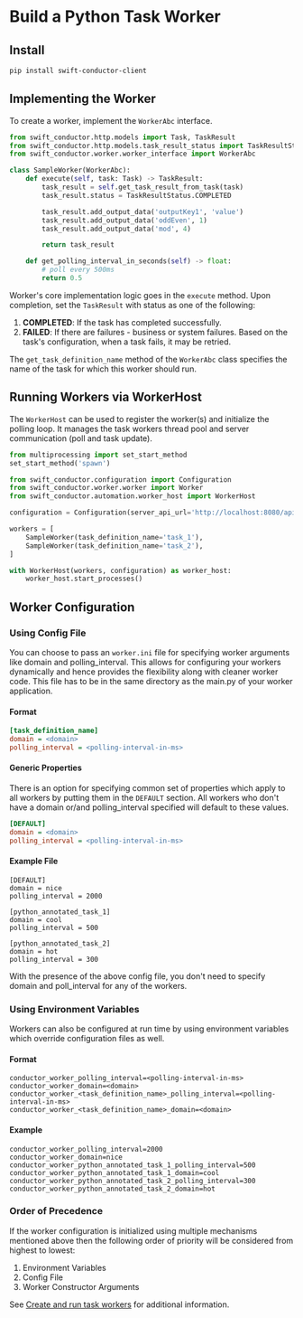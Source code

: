 # Build a Python Task Worker

## Install

```sh
pip install swift-conductor-client
```

## Implementing the Worker

To create a worker, implement the `WorkerAbc` interface.

```python
from swift_conductor.http.models import Task, TaskResult
from swift_conductor.http.models.task_result_status import TaskResultStatus
from swift_conductor.worker.worker_interface import WorkerAbc

class SampleWorker(WorkerAbc):
    def execute(self, task: Task) -> TaskResult:
        task_result = self.get_task_result_from_task(task)
        task_result.status = TaskResultStatus.COMPLETED

        task_result.add_output_data('outputKey1', 'value')
        task_result.add_output_data('oddEven', 1)
        task_result.add_output_data('mod', 4)

        return task_result

    def get_polling_interval_in_seconds(self) -> float:
        # poll every 500ms
        return 0.5
```
Worker's core implementation logic goes in the `execute` method. Upon completion, set the `TaskResult` with status as one of the following:

1. **COMPLETED**: If the task has completed successfully.
2. **FAILED**: If there are failures - business or system failures. Based on the task's configuration, when a task fails, it may be retried.

The `get_task_definition_name` method of the `WorkerAbc` class specifies the name of the task for which this worker should run.

## Running Workers via WorkerHost

The `WorkerHost` can be used to register the worker(s) and initialize the polling loop.
It manages the task workers thread pool and server communication (poll and task update).

```python
from multiprocessing import set_start_method
set_start_method('spawn')

from swift_conductor.configuration import Configuration
from swift_conductor.worker.worker import Worker
from swift_conductor.automation.worker_host import WorkerHost

configuration = Configuration(server_api_url='http://localhost:8080/api', debug=True)

workers = [
    SampleWorker(task_definition_name='task_1'),
    SampleWorker(task_definition_name='task_2'),
]

with WorkerHost(workers, configuration) as worker_host:
    worker_host.start_processes()
```

## Worker Configuration

### Using Config File

You can choose to pass an `worker.ini` file for specifying worker arguments like domain and polling_interval. This allows for configuring your workers dynamically and hence provides the flexibility along with cleaner worker code. This file has to be in the same directory as the main.py of your worker application.

#### Format

```ini
[task_definition_name]
domain = <domain>
polling_interval = <polling-interval-in-ms>
```

#### Generic Properties

There is an option for specifying common set of properties which apply to all workers by putting them in the `DEFAULT` section. All workers who don't have a domain or/and polling_interval specified will default to these values.

```ini
[DEFAULT]
domain = <domain>
polling_interval = <polling-interval-in-ms>
```

#### Example File

```
[DEFAULT]
domain = nice
polling_interval = 2000

[python_annotated_task_1]
domain = cool
polling_interval = 500

[python_annotated_task_2]
domain = hot
polling_interval = 300
```

With the presence of the above config file, you don't need to specify domain and poll_interval for any of the workers.

### Using Environment Variables

Workers can also be configured at run time by using environment variables which override configuration files as well.

#### Format

```
conductor_worker_polling_interval=<polling-interval-in-ms>
conductor_worker_domain=<domain>
conductor_worker_<task_definition_name>_polling_interval=<polling-interval-in-ms>
conductor_worker_<task_definition_name>_domain=<domain>
```

#### Example

```
conductor_worker_polling_interval=2000
conductor_worker_domain=nice
conductor_worker_python_annotated_task_1_polling_interval=500
conductor_worker_python_annotated_task_1_domain=cool
conductor_worker_python_annotated_task_2_polling_interval=300
conductor_worker_python_annotated_task_2_domain=hot
```

### Order of Precedence

If the worker configuration is initialized using multiple mechanisms mentioned above then the following order of priority will be considered from highest to lowest:

1. Environment Variables
2. Config File
3. Worker Constructor Arguments

See [Create and run task workers](https://github.com/swift-conductor/conductor-client-python/tree/main/docs/worker.md) for additional information.

